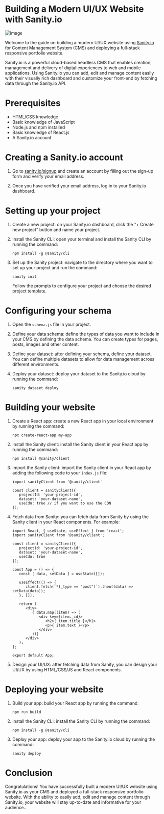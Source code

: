 # Building a Modern UI/UX Website with Sanity.io

![image](https://user-images.githubusercontent.com/57111980/227929384-3bab0bcb-124e-400d-8b9c-000cb65e38d0.png)

Welcome to the guide on building a modern UI/UX website using [Sanity.io](https://www.sanity.io/) for Content Management System (CMS) and deploying a full-stack responsive portfolio website.

Sanity.io is a powerful cloud-based headless CMS that enables creation, management and delivery of digital experiences to web and mobile applications. Using Sanity.io you can add, edit and manage content easily with their visually rich dashboard and customize your front-end by fetching data through the Sanity.io API.

# Prerequisites

- HTML/CSS knowledge
- Basic knowledge of JavaScript
- Node.js and npm installed
- Basic knowledge of React.js
- A Sanity.io account

# Creating a Sanity.io account

1. Go to [sanity.io/signup](https://www.sanity.io/signup) and create an account by filling out the sign-up form and verify your email address.

2. Once you have verified your email address, log in to your Sanity.io dashboard.

# Setting up your project

1. Create a new project: on your Sanity.io dashboard, click the “+ Create new project” button and name your project.

2. Install the Sanity CLI: open your terminal and install the Sanity CLI by running the command:
   ```
   npm install -g @sanity/cli
   ```
3. Set up the Sanity project: navigate to the directory where you want to set up your project and run the command:
   ```
   sanity init
   ```
   Follow the prompts to configure your project and choose the desired project template.

# Configuring your schema

1. Open the `schema.js` file in your project.

2. Define your data schema: define the types of data you want to include in your CMS by defining the data schema. You can create types for pages, posts, images and other content.

3. Define your dataset: after defining your schema, define your dataset. You can define multiple datasets to allow for data management across different environments.

4. Deploy your dataset: deploy your dataset to the Sanity.io cloud by running the command:
   ```
   sanity dataset deploy
   ```

# Building your website

1. Create a React app: create a new React app in your local environment by running the command:
   ```
   npx create-react-app my-app
   ```

2. Install the Sanity client: install the Sanity client in your React app by running the command:
   ```
   npm install @sanity/client
   ```

3. Import the Sanity client: import the Sanity client in your React app by adding the following code to your `index.js` file:
   ```
   import sanityClient from '@sanity/client'
   
   const client = sanityClient({
      projectId: 'your-project-id',
      dataset: 'your-dataset-name',
      useCdn: true // if you want to use the CDN
   });
   ```

4. Fetch data from Sanity: you can fetch data from Sanity by using the Sanity client in your React components. For example:
   ```
   import React, { useState, useEffect } from 'react';
   import sanityClient from '@sanity/client';

   const client = sanityClient({
      projectId: 'your-project-id',
      dataset: 'your-dataset-name',
      useCdn: true
   });

   const App = () => {
      const [ data, setData ] = useState([]);

      useEffect(() => {
         client.fetch(`*[_type == "post"]`).then((data) => setData(data));
      }, []);

      return (
         <div>
            { data.map((item) => (
               <div key={item._id}>
                  <h2>{ item.title }</h2>
                  <p>{ item.text }</p>
               </div>
            ))}
         </div>
      );
   };

   export default App;
   ```

5. Design your UI/UX: after fetching data from Sanity, you can design your UI/UX by using HTML/CSS/JS and React components.

# Deploying your website

1. Build your app: build your React app by running the command:
   ```
   npm run build
   ```

2. Install the Sanity CLI: install the Sanity CLI by running the command:
   ```
   npm install -g @sanity/cli
   ```

3. Deploy your app: deploy your app to the Sanity.io cloud by running the command:
   ```
   sanity deploy
   ```

# Conclusion

Congratulations! You have successfully built a modern UI/UX website using Sanity.io as your CMS and deployed a full-stack responsive portfolio website. With the ability to easily add, edit and manage content through Sanity.io, your website will stay up-to-date and informative for your audience..
